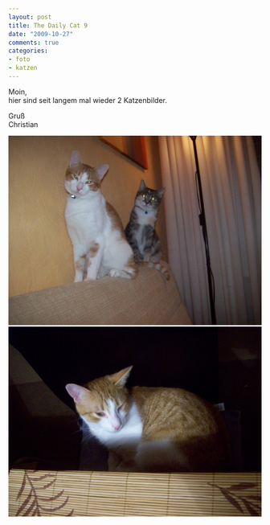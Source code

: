 ```yaml
--- 
layout: post
title: The Daily Cat 9
date: "2009-10-27"
comments: true
categories: 
- foto
- katzen
---
```

Moin, <br />hier sind seit langem mal wieder 2 Katzenbilder. <p /> Gruß <br />Christian<p></p>

![cat10](/static/wpdata/2010/12/cat10.jpg)
![cat111](/static/wpdata/2010/12/cat111.jpg)